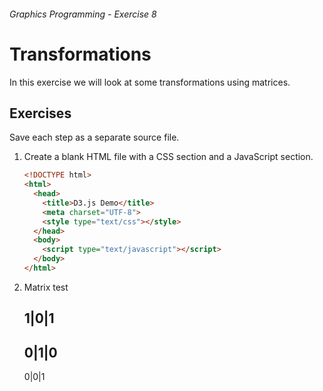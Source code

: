 ###### Graphics Programming - Exercise 8
# Transformations
In this exercise we will look at some transformations using matrices.

## Exercises
Save each step as a separate source file.

1. Create a blank HTML file with a CSS section and a JavaScript section.

    ```html
    <!DOCTYPE html>
    <html>
      <head>
        <title>D3.js Demo</title>
        <meta charset="UTF-8">
        <style type="text/css"></style>
      </head>
      <body>
        <script type="text/javascript"></script>
      </body>
    </html>
    ```

1. Matrix test

    1|0|1
    -----
    0|1|0
    -----
    0|0|1
